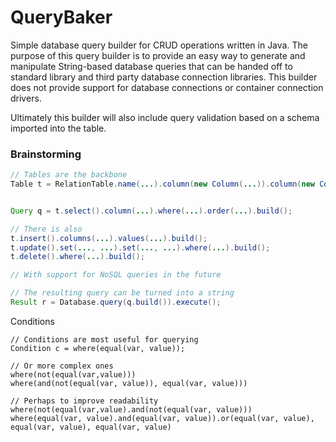 # QueryBaker
Simple database query builder for CRUD operations written in Java. The purpose of this query builder is to provide an easy way to generate and manipulate String-based database queries that can be handed off to standard library and third party database connection libraries. This builder does not provide support for database connections or container connection drivers.

Ultimately this builder will also include query validation based on a schema imported into the table.

### Brainstorming

```java
// Tables are the backbone
Table t = RelationTable.name(...).column(new Column(...)).column(new Column(...)).build();


Query q = t.select().column(...).where(...).order(...).build();

// There is also
t.insert().columns(...).values(...).build();
t.update().set(..., ...).set(..., ...).where(...).build();
t.delete().where(...).build();

// With support for NoSQL queries in the future

// The resulting query can be turned into a string
Result r = Database.query(q.build()).execute();
```

Conditions

```
// Conditions are most useful for querying
Condition c = where(equal(var, value));

// Or more complex ones
where(not(equal(var,value)))
where(and(not(equal(var, value)), equal(var, value)))

// Perhaps to improve readability
where(not(equal(var,value).and(not(equal(var, value)))
where(equal(var, value).and(equal(var, value)).or(equal(var, value), equal(var, value), equal(var, value)
```